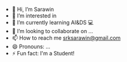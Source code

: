 - 👋 Hi, I’m Sarawin
- 👀 I’m interested in
- 🌱 I’m currently learning AI&DS 💻
- 💞️ I’m looking to collaborate on ...
- 📫 How to reach me srksarawin@gmail.com
- 😄 Pronouns: ...
- ⚡ Fun fact: I'm a Student! 

<!---
Srksarawin/Srksarawin is a ✨ special ✨ repository because its `README.md` (this file) appears on your GitHub profile.
You can click the Preview link to take a look at your changes.
--->
